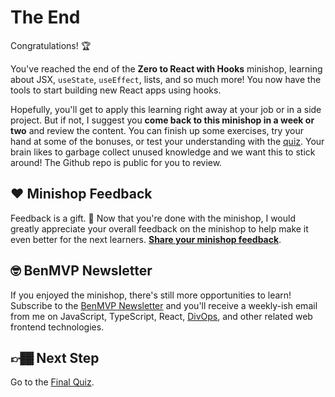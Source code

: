 # The End

Congratulations! 🏆

You've reached the end of the **Zero to React with Hooks** minishop, learning about JSX, `useState`, `useEffect`, lists, and so much more! You now have the tools to start building new React apps using hooks.

Hopefully, you'll get to apply this learning right away at your job or in a side project. But if not, I suggest you **come back to this minishop in a week or two** and review the content. You can finish up some exercises, try your hand at some of the bonuses, or test your understanding with the [quiz](../quiz/). Your brain likes to garbage collect unused knowledge and we want this to stick around! The Github repo is public for you to review.

## ❤️ Minishop Feedback

Feedback is a gift. 🎁 Now that you're done with the minishop, I would greatly appreciate your overall feedback on the minishop to help make it even better for the next learners. **[Share your minishop feedback](https://bit.ly/zero-react-ms-feedback)**.

## 🤓 BenMVP Newsletter

If you enjoyed the minishop, there's still more opportunities to learn! Subscribe to the [BenMVP Newsletter](https://www.benmvp.com/subscribe/?utm_source=github&utm_medium=minishop&utm_campaign=zero-to-react-minishop) and you'll receive a weekly-ish email from me on JavaScript, TypeScript, React, [DivOps](https://www.benmvp.com/blog/what-divops-engineer/), and other related web frontend technologies.

## 👉🏾 Next Step

Go to the [Final Quiz](../quiz/).
